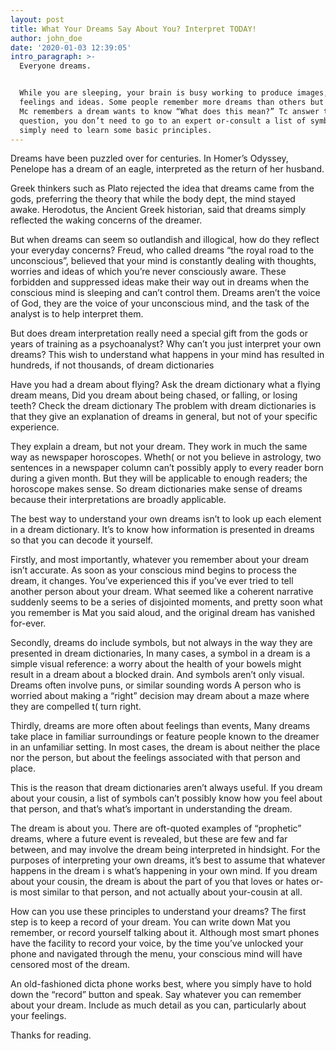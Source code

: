 ```yaml
---
layout: post
title: What Your Dreams Say About You? Interpret TODAY!
author: john_doe
date: '2020-01-03 12:39:05'
intro_paragraph: >-
  Everyone dreams.


  While you are sleeping, your brain is busy working to produce images, sounds,
  feelings and ideas. Some people remember more dreams than others but everyone
  Mc remembers a dream wants to know “What does this mean?” Tc answer this
  question, you don’t need to go to an expert or-consult a list of symbols you
  simply need to learn some basic principles.
---
```

Dreams have been puzzled over for centuries. In Homer’s Odyssey, Penelope has a dream of an eagle, interpreted as the return of her husband.

Greek thinkers such as Plato rejected the idea that dreams came from the gods, preferring the theory that while the body dept, the mind stayed awake. Herodotus, the Ancient Greek historian, said that dreams simply reflected the waking concerns of the dreamer.

But when dreams can seem so outlandish and illogical, how do they reflect your everyday concerns? Freud, who called dreams “the royal road to the unconscious”, believed that your mind is constantly dealing with thoughts, worries and ideas of which you’re never consciously aware. These forbidden and suppressed ideas make their way out in dreams when the conscious mind is sleeping and can’t control them. Dreams aren’t the voice of God, they are the voice of your unconscious mind, and the task of the analyst is to help interpret them.

But does dream interpretation really need a special gift from the gods or years of training as a psychoanalyst? Why can’t you just interpret your own dreams? This wish to understand what happens in your mind has resulted in hundreds, if not thousands, of dream dictionaries

Have you had a dream about flying? Ask the dream dictionary what a flying dream means, Did you dream about being chased, or falling, or losing teeth? Check the dream dictionary The problem with dream dictionaries is that they give an explanation of dreams in general, but not of your specific experience.

They explain a dream, but not your dream. They work in much the same way as newspaper horoscopes. Wheth( or not you believe in astrology, two sentences in a newspaper column can’t possibly apply to every reader born during a given month. But they will be applicable to enough readers; the horoscope makes sense. So dream dictionaries make sense of dreams because their interpretations are broadly applicable.

The best way to understand your own dreams isn’t to look up each element in a dream dictionary. It’s to know how information is presented in dreams so that you can decode it yourself.

Firstly, and most importantly, whatever you remember about your dream isn’t accurate. As soon as your conscious mind begins to process the dream, it changes. You’ve experienced this if you’ve ever tried to tell another person about your dream. What seemed like a coherent narrative suddenly seems to be a series of disjointed moments, and pretty soon what you remember is Mat you said aloud, and the original dream has vanished for-ever.

Secondly, dreams do include symbols, but not always in the way they are presented in dream dictionaries, In many cases, a symbol in a dream is a simple visual reference: a worry about the health of your bowels might result in a dream about a blocked drain. And symbols aren’t only visual. Dreams often involve puns, or similar sounding words A person who is worried about making a “right” decision may dream about a maze where they are compelled t( turn right.

Thirdly, dreams are more often about feelings than events, Many dreams take place in familiar surroundings or feature people known to the dreamer in an unfamiliar setting. In most cases, the dream is about neither the place nor the person, but about the feelings associated with that person and place.

This is the reason that dream dictionaries aren’t always useful. If you dream about your cousin, a list of symbols can’t possibly know how you feel about that person, and that’s what’s important in understanding the dream.

The dream is about you. There are oft-quoted examples of “prophetic” dreams, where a future event is revealed, but these are few and far between, and may involve the dream being interpreted in hindsight. For the purposes of interpreting your own dreams, it’s best to assume that whatever happens in the dream i s what’s happening in your own mind. If you dream about your cousin, the dream is about the part of you that loves or hates or-is most similar to that person, and not actually about your-cousin at all.

How can you use these principles to understand your dreams? The first step is to keep a record of your dream. You can write down Mat you remember, or record yourself talking about it. Although most smart phones have the facility to record your voice, by the time you’ve unlocked your phone and navigated through the menu, your conscious mind will have censored most of the dream.

An old-fashioned dicta phone works best, where you simply have to hold down the “record” button and speak. Say whatever you can remember about your dream. Include as much detail as you can, particularly about your feelings.

Thanks for reading.
